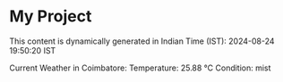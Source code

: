 # My Project

This content is dynamically generated in Indian Time (IST): 2024-08-24 19:50:20 IST


Current Weather in Coimbatore:
Temperature: 25.88 °C
Condition: mist
